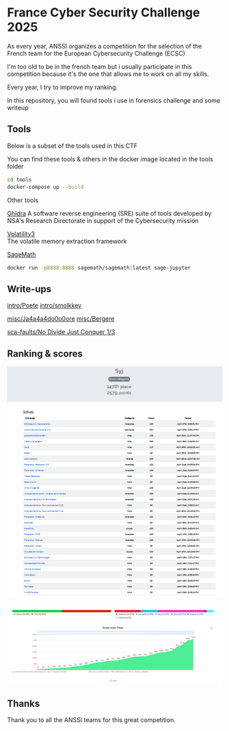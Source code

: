 # France Cyber Security Challenge 2025
As every year, ANSSI organizes a competition for the selection of the French team for the European Cybersecurity Challenge (ECSC)

I'm too old to be in the french team but i usually participate in this competition because it's the one that allows me to work on all my skills.

Every year, I try to improve my ranking.

In this repository, you will found tools i use in forensics challenge and some writeup

## Tools

Below is a subset of the tools used in this CTF

You can find these tools & others in the docker image located in the tools folder

```bash
cd tools
docker-compose up --build
```

Other tools

[Ghidra](https://ghidra-sre.org/) 
A software reverse engineering (SRE) suite of tools developed by NSA's Research Directorate in support of the Cybersecurity mission

[Volatility3](https://github.com/volatilityfoundation/volatility3)  
The volatile memory extraction framework


[SageMath](https://www.sagemath.org/)
```bash
docker run -p8888:8888 sagemath/sagemath:latest sage-jupyter
```

## Write-ups

[intro/Poete](poete/README.md)
[intro/smolkkey](smolkkey/README.md)

[misc/Ja4a4a4do0o0ore](ja4a4a4do0o0ore/README.md)
[misc/Bergere](bergere/README.md)

[sca-faults/No Divide Just Conquer 1/3](noDivideJustConquer/README.md)


## Ranking & scores

![Scoring](scoring.png)

![Summary](summary.png)

## Thanks

Thank you to all the ANSSI teams for this great competition.